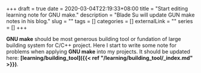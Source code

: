 +++ 
draft = true
date = 2020-03-04T22:19:33+08:00
title = "Start editing learning note for GNU make."
description = "Blade Su will update GUN make notes in his blog."
slug = "" 
tags = []
categories = []
externalLink = ""
series = []
+++

__GNU make__ should be most generous building tool or fundation of large building system for C/C++ project. Here I start to write some note for problems when applying __GNU make__ into my projects. It should be updated here: __[learning/building_tool]({{< ref "/learning/building_tool/_index.md" >}})__.
